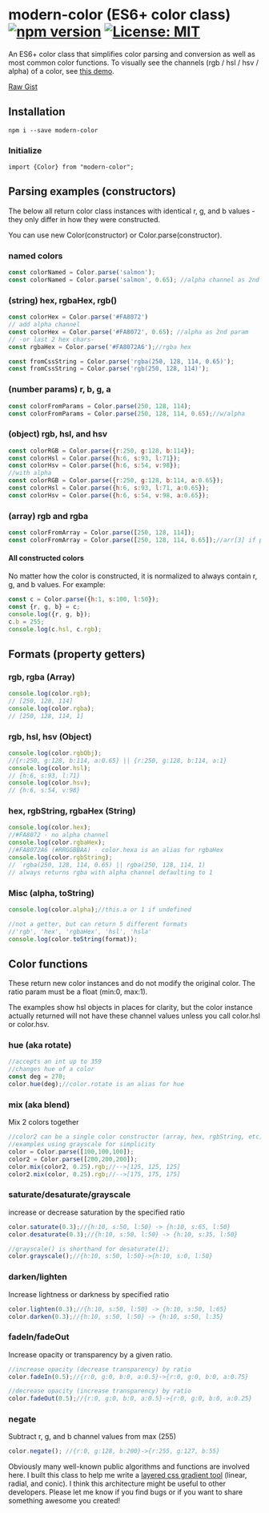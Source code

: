 # modern-color (ES6+ color class)  [![npm version](https://badge.fury.io/js/modern-color.svg)](https://badge.fury.io/js/modern-color) [![License: MIT](https://img.shields.io/badge/License-MIT-yellow.svg)](https://opensource.org/licenses/MIT)

An ES6+ color class that simplifies color parsing and conversion as well as most common color functions. To visually see the channels (rgb / hsl / hsv / alpha) of a color, see [this demo](http://preview.thewebkid.com/modules/v-cpicker).
 
[Raw Gist](https://gist.github.com/thewebkid/e3a1c969564256aeaf6f5137d03fa401)
 
## Installation
    npm i --save modern-color

### Initialize 
    import {Color} from "modern-color";
  
## Parsing examples (constructors)
The below all return color class instances with identical r, g, and b values - they only differ in how they were constructed.
 
You can use new Color(constructor) or Color.parse(constructor). 
### named colors
```javascript
const colorNamed = Color.parse('salmon');
const colorNamed = Color.parse('salmon', 0.65); //alpha channel as 2nd param
```

### (string) hex, rgbaHex, rgb() 
```javascript
const colorHex = Color.parse('#FA8072')
// add alpha channel
const colorHex = Color.parse('#FA8072', 0.65); //alpha as 2nd param
// -or last 2 hex chars-
const rgbaHex = Color.parse('#FA8072A6');//rgba hex

const fromCssString = Color.parse('rgba(250, 128, 114, 0.65)');
const fromCssString = Color.parse('rgb(250, 128, 114)');
```

### (number params) r, b, g, a 
```javascript
const colorFromParams = Color.parse(250, 128, 114);
const colorFromParams = Color.parse(250, 128, 114, 0.65);//w/alpha
```

### (object) rgb, hsl, and hsv  
```javascript
const colorRGB = Color.parse({r:250, g:128, b:114});
const colorHsl = Color.parse({h:6, s:93, l:71});
const colorHsv = Color.parse({h:6, s:54, v:98});
//with alpha
const colorRGB = Color.parse({r:250, g:128, b:114, a:0.65});
const colorHsl = Color.parse({h:6, s:93, l:71, a:0.65});
const colorHsv = Color.parse({h:6, s:54, v:98, a:0.65});
```

### (array) rgb and rgba
```javascript
const colorFromArray = Color.parse([250, 128, 114]);
const colorFromArray = Color.parse([250, 128, 114, 0.65]);//arr[3] if present is alpha 
```


#### All constructed colors
No matter how the color is constructed, it is normalized to always contain r, g, and b values. For example:

```javascript 
const c = Color.parse({h:1, s:100, l:50});
const {r, g, b} = c;
console.log({r, g, b});
c.b = 255;
console.log(c.hsl, c.rgb);
 ```


## Formats (property getters)

### rgb, rgba (Array)
```javascript
console.log(color.rgb);
// [250, 128, 114]
console.log(color.rgba);
// [250, 128, 114, 1]
```
### rgb, hsl, hsv (Object)
```javascript
console.log(color.rgbObj);
//{r:250, g:128, b:114, a:0.65} || {r:250, g:128, b:114, a:1}
console.log(color.hsl);
// {h:6, s:93, l:71}
console.log(color.hsv);
// {h:6, s:54, v:98}
```
### hex, rgbString, rgbaHex (String)
```javascript
console.log(color.hex);
//#FA8072 - no alpha channel
console.log(color.rgbaHex);
//#FA8072A6 (#RRGGBBAA) - color.hexa is an alias for rgbaHex
console.log(color.rgbString);
// `rgba(250, 128, 114, 0.65) || rgba(250, 128, 114, 1)
// always returns rgba with alpha channel defaulting to 1
```

### Misc (alpha, toString)
```javascript
console.log(color.alpha);//this.a or 1 if undefined

//not a getter, but can return 5 different formats
//'rgb', 'hex', 'rgbaHex', 'hsl', 'hsla' 
console.log(color.toString(format));

```

## Color functions
These return new color instances and do not modify the original color. The ratio param must be a float (min:0, max:1). 

The examples show hsl objects in places for clarity, but the color instance actually returned will not have these channel values unless you call color.hsl or color.hsv.

### hue (aka rotate)
```javascript
//accepts an int up to 359
//changes hue of a color
const deg = 270;
color.hue(deg);//color.rotate is an alias for hue
```

### mix (aka blend)
Mix 2 colors together
```javascript
//color2 can be a single color constructor (array, hex, rgbString, etc)
//examples using grayscale for simplicity  
color = Color.parse([100,100,100]);
color2 = Color.parse([200,200,200]);
color.mix(color2, 0.25).rgb;//-->[125, 125, 125]
color2.mix(color, 0.25).rgb;//-->[175, 175, 175]
```
### saturate/desaturate/grayscale
increase or decrease saturation by the specified ratio
```javascript
color.saturate(0.3);//{h:10, s:50, l:50} -> {h:10, s:65, l:50}
color.desaturate(0.3);//{h:10, s:50, l:50} -> {h:10, s:35, l:50}

//grayscale() is shorthand for desaturate(1);
color.grayscale();//{h:10, s:50, l:50}->{h:10, s:0, l:50}
```

### darken/lighten
Increase lightness or darkness by specified ratio 
```javascript
color.lighten(0.3);//{h:10, s:50, l:50} -> {h:10, s:50, l:65}
color.darken(0.3);//{h:10, s:50, l:50} -> {h:10, s:50, l:35}
```
### fadeIn/fadeOut
Increase opacity or transparency by a given ratio. 
```javascript
//increase opacity (decrease transparency) by ratio
color.fadeIn(0.5);//{r:0, g:0, b:0, a:0.5}->{r:0, g:0, b:0, a:0.75}

//decrease opacity (increase transparency) by ratio
color.fadeOut(0.5);//{r:0, g:0, b:0, a:0.5}->{r:0, g:0, b:0, a:0.25}
```
### negate
Subtract r, g, and b channel values from max (255) 
```javascript
color.negate(); //{r:0, g:128, b:200}->{r:255, g:127, b:55}
```

Obviously many well-known public algorithms and functions are involved here. I built this class to help me write a [layered css gradient tool](http://preview.thewebkid.com/gradients) (linear, radial, and conic). I think this architecture might be useful to other developers. Please let me know if you find bugs or if you want to share something awesome you created!
